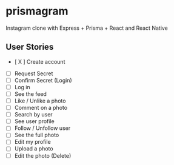 # prismagram
Instagram clone with Express + Prisma + React and React Native

## User Stories

- [ X ] Create account
- [ ] Request Secret
- [ ] Confirm Secret (Login)
- [ ] Log in
- [ ] See the feed
- [ ] Like / Unlike a photo
- [ ] Comment on a photo
- [ ] Search by user
- [ ] See user profile
- [ ] Follow / Unfollow user
- [ ] See the full photo
- [ ] Edit my profile
- [ ] Upload a photo
- [ ] Edit the photo (Delete)